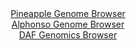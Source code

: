 <div id="Pineapple_Genome_Browser" align="center">
  <a href="https://igv.org/app/?sessionURL=blob:zZJdT9swGEb_iyWmTUqTOJ9NJDS1rLSsQBksLRShyEmc1MOxje1.0Kr_fR7atBsm0YtNk3Jhv3Li5zk5O7DCUhHOQAo8G4Y2hMACasHXN6gVFF.iFiuQ1ogqbAGJaywxKzFId6BGSqPs.ty8udBaqNRxiBadFrGG28q3UYu2nKG1skveOiecUlRwiTSXyulLtOIOaVadNS6QELa527dDp0IaOYiKBWeKOwKzJl.b7.W_RnmDGW9x3i6pJi8BcpPHZKzsGn3szW56ZYmVGuPns.q4Nz7rTf1BNh9GJ_NsMppl0ezdDWkY0kuJj.Hm7sg7Hc.PvH6bZZ8FmpptfVeXwfCqf62K7pH_6d1gI4jE6hjGsOsnQRT5Bg9hFd78T83NQw5sPx5lehqaxvR2.y0ePT1FJ7PNhWHhe6MtDl7tHoC9BSgvl8YIUC5knELX8t3ICr2o82MJu5brJoaQ5ASk9w8W0BKVj.b4_Q7oZ2G8AQo_LV8UsgCXFZYg7SSuG8Mk8cIgDtwkgXtrB5aS_j28p9l1Ertez_OivCZUG6mrXDGhbMSYvSpru9keyDNqJoNSUHU.HhiIAZksxoshHkxnF1fy8Q80LWAuf_mJpupbMv0T994SxNbFocJ9geJrRXzSH84vu5Pz5hb6cRGexmGZvYonNGUPQ1Nz2SJtzpuJ2f70bYUkQUybwYooUhBK9PPMUORrkELPN9qCklNuPASyKd67lmvB0P3wW09__7D_Dg--">Pineapple Genome Browser</a>
</div>
<div id="Alphonso_Genome_Browser" align="center">
  <a href="https://igv.org/app/?sessionURL=blob:zZNda9swFIb_i6BlA8eW5DquDWUkrdt1adMtwcuaUoxiy44aW3Il2c4H.e_TysZuVmguNgYCSYcjnfe8erQDLZWKCQ5CgG3k2QgBC6il6Kakqks6JhVVIMxJqagFJM2ppDylINyBnChN4smNObnUulah4zBd9yrCC2Er1yYV2QpOOmWnonLORVmShZBEC6mcoSStcFjR9jq6IHVtm9qu7TkZ0cQhZb0UXAmnprxIOnNf8iuUFJSLiiZVU2r2IiAxeozGzM7Jh8FsOkhTqtSIbq6zs8HoevDVjeL5Vf98Ht99nMX92fGUFZzoRtIzyY_w5ZXnD6_UfHW_ngab7PPdPZtqHLXpkXtxHK1rJqk6Qz46dYOTvoeNNYxndP0_dW0GO7DzLwyt6REeDm4xZjerxixpHsOn2.W3YDha_bF3F.wtUIq0MTSAdCn9EEHLhX3Lw_3ejyU6tSAMjENSMBA.PFpAS5KuTPrDDuhNbZgBij43L_hYQMiMShD2Agh9FATYO_FPYBCgvbUDjSz_nr2X8STwIR5g3E9yVmoDdJYoXiubcG63aW4X2wP9rFZRnI6V70YID5ttd0FvJtG1v9Vz.IqXFjClX57QNPoWRf.EvLcIsfXiUNxEOl7kK_PZuktVmamIn4MygvWn7S2Nn6JXLTrMnlzIimiTbyJm.5O4lkhGuDaBlim2YCXTm5lxUnQgRNg14IJUlMKQCGSxeActaCEPvv8NqLt_3H8H">Alphonso Genome Browser</a>
</div>


<div id="DAF_Genomics_Browser" align="center">
  <a href="https://igv.org/app/?sessionURL=blob:tZFra9swFIb_i6D95Jt8iS8QhrcmS9s13RI8ry0lnNnHl822XElumoX89wmvpbALY9CBJCTO5X11nj25Ry5q1pGI2Ab1DEqJRkTFtmto.waX0KIgUQGNQI1wLJBjlyGJ9qQAISFZvVOVlZS9iEwzh0IvsWNtnQlDOAb0umCDrFCl6rYBLXxjHWyFkbFWJUswoekr1glmQpahELpl9tiVmy2o4ym2GVviph0aWY.qG2VCGcuNApTbusvx4S9G_oOyWvWrOF3HY_057k7zaXx.Gn90Zsn128mb6.RykSaT9Hhdlx3IgePUS7PLT_flLCuX4sNdeOakR_b8ZHGF71fL8sg5OZ499DVHMaU.DZzQ9QJKDhppWDYoCCSrOI2oq_l2oNmuqz9eHW.ipsBZTaKbW41IDtlXlX6zJ3LXK1RE4N0wUtMI4zlyEumhZfk0DG3P9V0rDOlB25OBNy_Mcp6sQt.yY9ueGJ.hVfpF3YwDVEK_Bl8K5E.d1f5XUEFSza9W3pfiDC6qIOG71wu8oM6y8cVvMdnK_R._VTDeglShH89HKNAotRY7.UzFOdwevgM-">DAF Genomics Browser</a>
</div>
